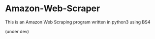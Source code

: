 # Amazon-Web-Scraper
This is an Amazon Web Scraping program written in python3 using BS4

(under dev)
